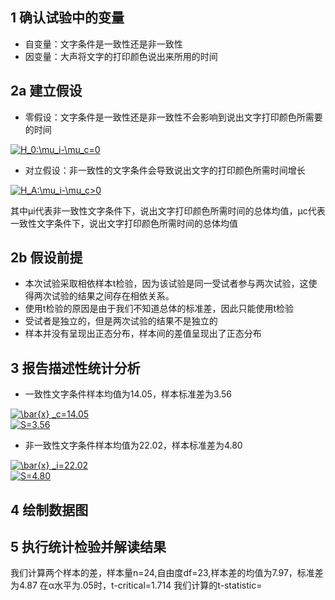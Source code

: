 ## 1 确认试验中的变量
* 自变量：文字条件是一致性还是非一致性
* 因变量：大声将文字的打印颜色说出来所用的时间

## 2a 建立假设
* 零假设：文字条件是一致性还是非一致性不会影响到说出文字打印颜色所需要的时间

<a href="http://www.codecogs.com/eqnedit.php?latex=H_0:\mu_i-\mu_c=0" target="_blank"><img src="http://latex.codecogs.com/gif.latex?H_0:\mu_i-\mu_c=0" title="H_0:\mu_i-\mu_c=0" /></a>

* 对立假设：非一致性的文字条件会导致说出文字的打印颜色所需时间增长

<a href="http://www.codecogs.com/eqnedit.php?latex=H_A:\mu_i-\mu_c>0" target="_blank"><img src="http://latex.codecogs.com/gif.latex?H_A:\mu_i-\mu_c>0" title="H_A:\mu_i-\mu_c>0" /></a>

其中μi代表非一致性文字条件下，说出文字打印颜色所需时间的总体均值，μc代表一致性文字条件下，说出文字打印颜色所需时间的总体均值

## 2b 假设前提
* 本次试验采取相依样本t检验，因为该试验是同一受试者参与两次试验，这使得两次试验的结果之间存在相依关系。
* 使用t检验的原因是由于我们不知道总体的标准差，因此只能使用t检验
* 受试者是独立的，但是两次试验的结果不是独立的
* 样本并没有呈现出正态分布，样本间的差值呈现出了正态分布

## 3 报告描述性统计分析
* 一致性文字条件样本均值为14.05，样本标准差为3.56

<a href="http://www.codecogs.com/eqnedit.php?latex=\bar{x}&space;_c=14.05" target="_blank"><img src="http://latex.codecogs.com/gif.latex?\bar{x}&space;_c=14.05" title="\bar{x} _c=14.05" /></a>  
<a href="http://www.codecogs.com/eqnedit.php?latex=S=3.56" target="_blank"><img src="http://latex.codecogs.com/gif.latex?S=3.56" title="S=3.56" /></a>

* 非一致性文字条件样本均值为22.02，样本标准差为4.80

<a href="http://www.codecogs.com/eqnedit.php?latex=\bar{x}&space;_i=22.02" target="_blank"><img src="http://latex.codecogs.com/gif.latex?\bar{x}&space;_i=22.02" title="\bar{x} _i=22.02" /></a>  
<a href="http://www.codecogs.com/eqnedit.php?latex=S=4.80" target="_blank"><img src="http://latex.codecogs.com/gif.latex?S=4.80" title="S=4.80" /></a>

## 4 绘制数据图


## 5 执行统计检验并解读结果
我们计算两个样本的差，样本量n=24,自由度df=23,样本差的均值为7.97，标准差为4.87
在α水平为.05时，t-critical=1.714
我们计算的t-statistic=
